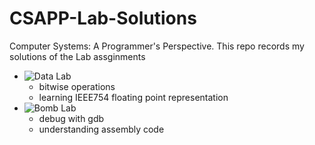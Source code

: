 # CSAPP-Lab-Solutions
Computer Systems: A Programmer's Perspective. This repo records my solutions of the Lab assginments

- ![Data Lab](https://github.com/MarekZhang/CSAPP-Lab-Solutions/tree/main/datalab)
  - bitwise operations
  - learning IEEE754 floating point representation
- ![Bomb Lab](https://github.com/MarekZhang/CSAPP-Lab-Solutions/tree/main/bomblab)
  - debug with gdb
  - understanding assembly code